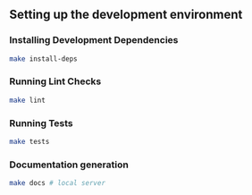 ## Setting up the development environment

### Installing Development Dependencies

```bash
make install-deps
```

### Running Lint Checks

```bash
make lint
```

### Running Tests

```bash
make tests
```

### Documentation generation

```bash
make docs # local server
```
